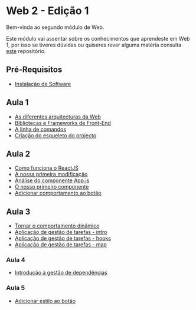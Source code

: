 # Web 2 - Edição 1

Bem-vinda ao segundo módulo de Web.

Este módulo vai assentar sobre os conhecimentos que aprendeste em Web 1, por isso se tiveres dúvidas ou quiseres rever alguma matéria consulta [este](https://github.com/As-Raparigas-do-Codigo/web-ed-3) repositório.

## Pré-Requisitos
* [Instalação de Software](0-Instalacao-de-Software.md)

## Aula 1

- [As diferentes arquitecturas da Web](As-diferentes-arquitecturas-da-web.md)
- [Bibliotecas e Frameworks de Front-End](Bibliotecas-e-Frameworks-de-Front-End.md)
- [A linha de comandos](A-linha-de-comandos.md)
- [Criação do esqueleto do projecto](Criacao-do-esqueleto-do-projecto.md)

## Aula 2

- [Como funciona o ReactJS](Como-funciona-o-ReactJS.md)
- [A nossa primeira modificação](A-nossa-primeira-modificacao.md)
- [Análise do componente App.js](Analise-do-componente-Appjs.md)
- [O nosso primeiro componente](O-nosso-primeiro-componente.md)
- [Adicionar comportamento ao botão](Adicionar-comportamento-ao-botao.md)

## Aula 3

- [Tornar o comportamento dinâmico](Tornar-o-comportamento-dinamico.md)
- [Aplicação de gestão de tarefas - intro](Aplicacao-de-gestao-de-tarefas.md)
- [Aplicação de gestão de tarefas - hooks](Aplicacao-de-gestao-de-tarefas-hooks.md)
- [Aplicação de gestão de tarefas - map](Aplicacao-de-gestao-de-tarefas-map.md)

### Aula 4

- [Introdução à gestão de dependências](Introducao-a-gestao-de-dependencias.md)

### Aula 5

- [Adicionar estilo ao botão](Adicionar-estilo-ao-botao.md)

